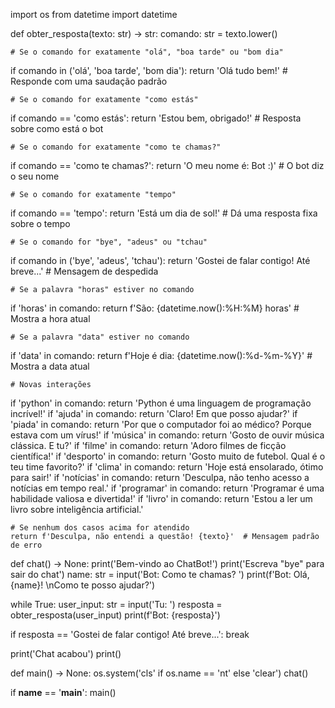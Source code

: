 import os
from datetime import datetime

def obter_resposta(texto: str) -> str:
    comando: str = texto.lower()

    # Se o comando for exatamente "olá", "boa tarde" ou "bom dia"
if comando in ('olá', 'boa tarde', 'bom dia'):
        return 'Olá tudo bem!'  # Responde com uma saudação padrão

    # Se o comando for exatamente "como estás"
if comando == 'como estás':
        return 'Estou bem, obrigado!'  # Resposta sobre como está o bot

    # Se o comando for exatamente "como te chamas?"
 if comando == 'como te chamas?':
        return 'O meu nome é: Bot :)'  # O bot diz o seu nome

    # Se o comando for exatamente "tempo"
 if comando == 'tempo':
        return 'Está um dia de sol!'  # Dá uma resposta fixa sobre o tempo

    # Se o comando for "bye", "adeus" ou "tchau"
 if comando in ('bye', 'adeus', 'tchau'):
        return 'Gostei de falar contigo! Até breve...'  # Mensagem de despedida

    # Se a palavra "horas" estiver no comando
 if 'horas' in comando:
        return f'São: {datetime.now():%H:%M} horas'  # Mostra a hora atual

    # Se a palavra "data" estiver no comando
if 'data' in comando:
        return f'Hoje é dia: {datetime.now():%d-%m-%Y}'  # Mostra a data atual

    # Novas interações
if 'python' in comando:
        return 'Python é uma linguagem de programação incrível!'
 if 'ajuda' in comando:
        return 'Claro! Em que posso ajudar?'
 if 'piada' in comando:
        return 'Por que o computador foi ao médico? Porque estava com um vírus!'
if 'música' in comando:
        return 'Gosto de ouvir música clássica. E tu?'
if 'filme' in comando:
        return 'Adoro filmes de ficção científica!'
if 'desporto' in comando:
        return 'Gosto muito de futebol. Qual é o teu time favorito?'
if 'clima' in comando:
        return 'Hoje está ensolarado, ótimo para sair!'
if 'notícias' in comando:
        return 'Desculpa, não tenho acesso a notícias em tempo real.'
 if 'programar' in comando:
        return 'Programar é uma habilidade valiosa e divertida!'
 if 'livro' in comando:
        return 'Estou a ler um livro sobre inteligência artificial.'

    # Se nenhum dos casos acima for atendido
    return f'Desculpa, não entendi a questão! {texto}'  # Mensagem padrão de erro


def chat() -> None:
    print('Bem-vindo ao ChatBot!')
    print('Escreva "bye" para sair do chat')
    name: str = input('Bot: Como te chamas? ')
    print(f'Bot: Olá, {name}! \nComo te posso ajudar?')

while True:
        user_input: str = input('Tu: ')
        resposta = obter_resposta(user_input)
        print(f'Bot: {resposta}')

 if resposta == 'Gostei de falar contigo! Até breve...':
            break

 print('Chat acabou')
print()


def main() -> None:
    os.system('cls' if os.name == 'nt' else 'clear')
    chat()


if __name__ == '__main__':
    main()
